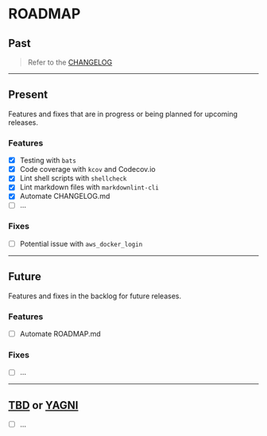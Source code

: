 # ROADMAP

## Past

> Refer to the [CHANGELOG](CHANGELOG.md)

---

## Present

Features and fixes that are in progress or being planned for upcoming releases.

### Features

- [x] Testing with `bats`
- [x] Code coverage with `kcov` and Codecov.io
- [x] Lint shell scripts with `shellcheck`
- [x] Lint markdown files with `markdownlint-cli`
- [x] Automate CHANGELOG.md
- [ ] ...

### Fixes

- [ ] Potential issue with `aws_docker_login`

---

## Future

Features and fixes in the backlog for future releases.

### Features

- [ ] Automate ROADMAP.md

### Fixes

- [ ] ...

---

## [TBD](https://en.wikipedia.org/wiki/To_be_announced) or [YAGNI](https://martinfowler.com/bliki/Yagni.html)

- [ ] ...
